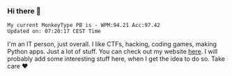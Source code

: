 ### Hi there 👋
<!-- PB START -->
```
My current MonkeyType PB is - WPM:94.21 Acc:97.42
Updated on: 07:20:17 CEST Time
```
<!-- PB END -->
I'm an IT person, just overall. I like CTFs, hacking, coding games, making Python apps. Just a lot of stuff.
You can check out my website [here](https://skill3472.github.io/).
I will probably add some interesting stuff here, when I get the idea to do so. Take care ❤️
